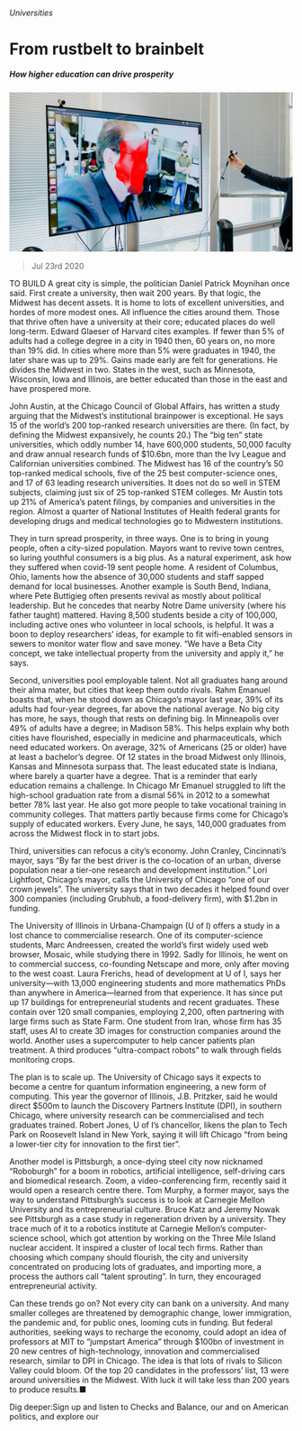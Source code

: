###### Universities

# From rustbelt to brainbelt 

##### How higher education can drive prosperity 

![image](images/20200725_SRP024.jpg) 

> Jul 23rd 2020 

TO BUILD A great city is simple, the politician Daniel Patrick Moynihan once said. First create a university, then wait 200 years. By that logic, the Midwest has decent assets. It is home to lots of excellent universities, and hordes of more modest ones. All influence the cities around them. Those that thrive often have a university at their core; educated places do well long-term. Edward Glaeser of Harvard cites examples. If fewer than 5% of adults had a college degree in a city in 1940 then, 60 years on, no more than 19% did. In cities where more than 5% were graduates in 1940, the later share was up to 29%. Gains made early are felt for generations. He divides the Midwest in two. States in the west, such as Minnesota, Wisconsin, Iowa and Illinois, are better educated than those in the east and have prospered more.

John Austin, at the Chicago Council of Global Affairs, has written a study arguing that the Midwest’s institutional brainpower is exceptional. He says 15 of the world’s 200 top-ranked research universities are there. (In fact, by defining the Midwest expansively, he counts 20.) The “big ten” state universities, which oddly number 14, have 600,000 students, 50,000 faculty and draw annual research funds of $10.6bn, more than the Ivy League and Californian universities combined. The Midwest has 16 of the country’s 50 top-ranked medical schools, five of the 25 best computer-science ones, and 17 of 63 leading research universities. It does not do so well in STEM subjects, claiming just six of 25 top-ranked STEM colleges. Mr Austin tots up 21% of America’s patent filings, by companies and universities in the region. Almost a quarter of National Institutes of Health federal grants for developing drugs and medical technologies go to Midwestern institutions.


They in turn spread prosperity, in three ways. One is to bring in young people, often a city-sized population. Mayors want to revive town centres, so luring youthful consumers is a big plus. As a natural experiment, ask how they suffered when covid-19 sent people home. A resident of Columbus, Ohio, laments how the absence of 30,000 students and staff sapped demand for local businesses. Another example is South Bend, Indiana, where Pete Buttigieg often presents revival as mostly about political leadership. But he concedes that nearby Notre Dame university (where his father taught) mattered. Having 8,500 students beside a city of 100,000, including active ones who volunteer in local schools, is helpful. It was a boon to deploy researchers’ ideas, for example to fit wifi-enabled sensors in sewers to monitor water flow and save money. “We have a Beta City concept, we take intellectual property from the university and apply it,” he says.

Second, universities pool employable talent. Not all graduates hang around their alma mater, but cities that keep them outdo rivals. Rahm Emanuel boasts that, when he stood down as Chicago’s mayor last year, 39% of its adults had four-year degrees, far above the national average. No big city has more, he says, though that rests on defining big. In Minneapolis over 49% of adults have a degree; in Madison 58%. This helps explain why both cities have flourished, especially in medicine and pharmaceuticals, which need educated workers. On average, 32% of Americans (25 or older) have at least a bachelor’s degree. Of 12 states in the broad Midwest only Illinois, Kansas and Minnesota surpass that. The least educated state is Indiana, where barely a quarter have a degree. That is a reminder that early education remains a challenge. In Chicago Mr Emanuel struggled to lift the high-school graduation rate from a dismal 56% in 2012 to a somewhat better 78% last year. He also got more people to take vocational training in community colleges. That matters partly because firms come for Chicago’s supply of educated workers. Every June, he says, 140,000 graduates from across the Midwest flock in to start jobs.

Third, universities can refocus a city’s economy. John Cranley, Cincinnati’s mayor, says “By far the best driver is the co-location of an urban, diverse population near a tier-one research and development institution.” Lori Lightfoot, Chicago’s mayor, calls the University of Chicago “one of our crown jewels”. The university says that in two decades it helped found over 300 companies (including Grubhub, a food-delivery firm), with $1.2bn in funding.

The University of Illinois in Urbana-Champaign (U of I) offers a study in a lost chance to commercialise research. One of its computer-science students, Marc Andreessen, created the world’s first widely used web browser, Mosaic, while studying there in 1992. Sadly for Illinois, he went on to commercial success, co-founding Netscape and more, only after moving to the west coast. Laura Frerichs, head of development at U of I, says her university—with 13,000 engineering students and more mathematics PhDs than anywhere in America—learned from that experience. It has since put up 17 buildings for entrepreneurial students and recent graduates. These contain over 120 small companies, employing 2,200, often partnering with large firms such as State Farm. One student from Iran, whose firm has 35 staff, uses AI to create 3D images for construction companies around the world. Another uses a supercomputer to help cancer patients plan treatment. A third produces “ultra-compact robots” to walk through fields monitoring crops.

The plan is to scale up. The University of Chicago says it expects to become a centre for quantum information engineering, a new form of computing. This year the governor of Illinois, J.B. Pritzker, said he would direct $500m to launch the Discovery Partners Institute (DPI), in southern Chicago, where university research can be commercialised and tech graduates trained. Robert Jones, U of I’s chancellor, likens the plan to Tech Park on Roosevelt Island in New York, saying it will lift Chicago “from being a lower-tier city for innovation to the first tier”.

Another model is Pittsburgh, a once-dying steel city now nicknamed “Roboburgh” for a boom in robotics, artificial intelligence, self-driving cars and biomedical research. Zoom, a video-conferencing firm, recently said it would open a research centre there. Tom Murphy, a former mayor, says the way to understand Pittsburgh’s success is to look at Carnegie Mellon University and its entrepreneurial culture. Bruce Katz and Jeremy Nowak see Pittsburgh as a case study in regeneration driven by a university. They trace much of it to a robotics institute at Carnegie Mellon’s computer-science school, which got attention by working on the Three Mile Island nuclear accident. It inspired a cluster of local tech firms. Rather than choosing which company should flourish, the city and university concentrated on producing lots of graduates, and importing more, a process the authors call “talent sprouting”. In turn, they encouraged entrepreneurial activity.

Can these trends go on? Not every city can bank on a university. And many smaller colleges are threatened by demographic change, lower immigration, the pandemic and, for public ones, looming cuts in funding. But federal authorities, seeking ways to recharge the economy, could adopt an idea of professors at MIT to “jumpstart America” through $100bn of investment in 20 new centres of high-technology, innovation and commercialised research, similar to DPI in Chicago. The idea is that lots of rivals to Silicon Valley could bloom. Of the top 20 candidates in the professors’ list, 13 were around universities in the Midwest. With luck it will take less than 200 years to produce results.■

Dig deeper:Sign up and listen to Checks and Balance, our  and  on American politics, and explore our 

